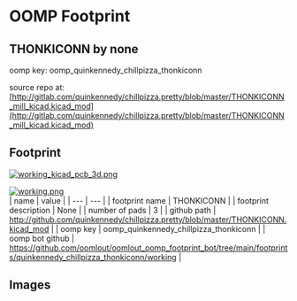 # OOMP Footprint  
## THONKICONN  by none  
  
oomp key: oomp_quinkennedy_chillpizza_thonkiconn  
  
source repo at: [http://gitlab.com/quinkennedy/chillpizza.pretty/blob/master/THONKICONN_mill_kicad.kicad_mod](http://gitlab.com/quinkennedy/chillpizza.pretty/blob/master/THONKICONN_mill_kicad.kicad_mod)  
## Footprint  
  
[![working_kicad_pcb_3d.png](working_kicad_pcb_3d_600.png)](working_kicad_pcb_3d.png)  
  
[![working.png](working_600.png)](working.png)  
| name | value | 
| --- | --- | 
| footprint name | THONKICONN | 
| footprint description | None | 
| number of pads | 3 | 
| github path | http://github.com/quinkennedy/chillpizza.pretty/blob/master/THONKICONN.kicad_mod | 
| oomp key | oomp_quinkennedy_chillpizza_thonkiconn | 
| oomp bot github | https://github.com/oomlout/oomlout_oomp_footprint_bot/tree/main/footprints/quinkennedy_chillpizza_thonkiconn/working | 
## Images  
